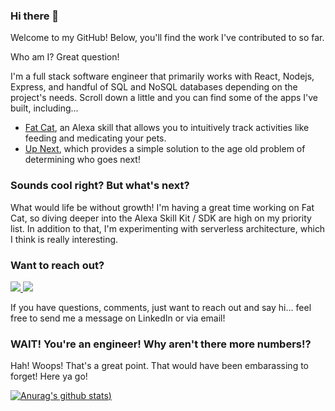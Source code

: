 ### Hi there 👋
Welcome to my GitHub!  Below, you'll find the work I've contributed to so far.

Who am I?  Great question!

I'm a full stack software engineer that primarily works with React, Nodejs, Express, and handful of SQL and NoSQL databases depending on the project's needs.  Scroll down a little and you can find some of the apps I've built, including... 
- [Fat Cat](https://github.com/AldosAC/fat-cat), an Alexa skill that allows you to intuitively track activities like feeding and medicating your pets.
- [Up Next](https://github.com/AldosAC/Up-Next), which provides a simple solution to the age old problem of determining who goes next!

### Sounds cool right?  But what's next?
What would life be without growth!  I'm having a great time working on Fat Cat, so diving deeper into the Alexa Skill Kit / SDK are high on my priority list.  In addition to that, I'm experimenting with serverless architecture, which I think is really interesting.

### Want to reach out?
<!-- LinkedIn Contact -->
<a href="https://www.linkedin.com/in/joelc/" target="_blank">
  <img src="https://img.shields.io/badge/-JOEL%20CARPENTER-blue?style=for-the-badge&logo=Linkedin&logoColor=white"/>
</a>
  
<!-- Email -->
<a href="mailto:aldosac@hotmail.com">
  <img src="https://img.shields.io/badge/EMAIL-aldosac@hotmail.com-d44638?style=for-the-badge"/>
</a>

If you have questions, comments, just want to reach out and say hi... feel free to send me a message on LinkedIn or via email!

### WAIT!  You're an engineer!  Why aren't there more numbers!?
Hah!  Woops!  That's a great point.  That would have been embarassing to forget!  Here ya go!

[![Anurag's github stats](https://github-readme-stats.vercel.app/api?username=aldosac&count_private=true))](https://github.com/anuraghazra/github-readme-stats)

